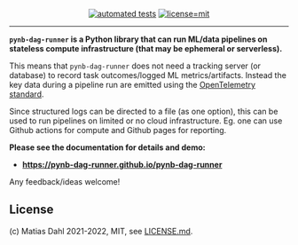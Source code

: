 <div align="center">
  
  <!-- need an empty line above: https://stackoverflow.com/a/70293384 -->
  <a href="https://github.com/pynb-dag-runner/pynb-dag-runner/actions/workflows/ci.yml">![automated tests](https://github.com/pynb-dag-runner/pynb-dag-runner/actions/workflows/ci.yml/badge.svg)</a>
  <a href="https://github.com/pynb-dag-runner/pynb-dag-runner/blob/development/LICENSE.md">![license=mit](https://img.shields.io/badge/license-MIT-blue)</a>

</div>

---

**`pynb-dag-runner` is a Python library that can run ML/data pipelines on stateless compute infrastructure (that may be ephemeral or serverless).**

This means that `pynb-dag-runner` does not need a tracking server (or database) to record task outcomes/logged ML metrics/artifacts.
Instead the key data during a pipeline run are emitted using the [OpenTelemetry standard](https://opentelemetry.io/).

Since structured logs can be directed to a file (as one option), this can be used to run pipelines on limited or no cloud infrastructure.
Eg. one can use Github actions for compute and Github pages for reporting.

**Please see the documentation for details and demo:**
- **https://pynb-dag-runner.github.io/pynb-dag-runner**

Any feedback/ideas welcome!

## License
(c) Matias Dahl 2021-2022, MIT, see [LICENSE.md](./LICENSE.md).
